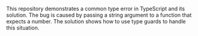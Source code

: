 This repository demonstrates a common type error in TypeScript and its solution. The bug is caused by passing a string argument to a function that expects a number. The solution shows how to use type guards to handle this situation. 